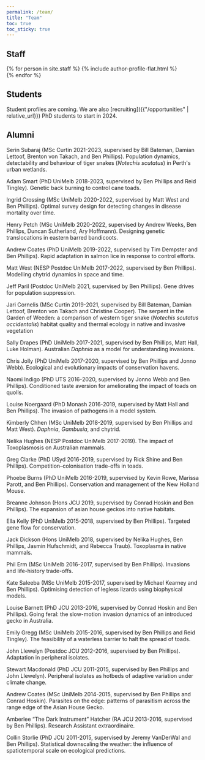 ```yaml
---
permalink: /team/
title: "Team"
toc: true
toc_sticky: true
---
```


## Staff

{% for person in site.staff %}
  {% include author-profile-flat.html %}
  <br/>
{% endfor %}

## Students

Student profiles are coming.  We are also [recruiting]({{"/opportunities" | relative_url}}) PhD students to start in 2024.
  

## Alumni

Serin Subaraj (MSc Curtin 2021-2023, supervised by Bill Bateman, Damian Lettoof, Brenton von Takach, and Ben Phillips). Population dynamics, detectability and behaviour of tiger snakes (*Notechis scutatus*) in Perth's urban wetlands.

Adam Smart (PhD UniMelb 2018-2023, supervised by Ben Phillips and Reid Tingley). Genetic back burning to control cane toads.

Ingrid Crossing (MSc UniMelb 2020-2022, supervised by Matt West and Ben Phillips). Optimal survey design for detecting changes in disease mortality over time.

Henry Petch (MSc UniMelb 2020-2022, supervised by Andrew Weeks, Ben Phillips, Duncan Sutherland, Ary Hoffmann). Designing genetic translocations in eastern barred bandicoots.

Andrew Coates (PhD UniMelb 2019-2022, supervised by Tim Dempster and Ben Phillips). Rapid adaptation in salmon lice in response to control efforts.

Matt West (NESP Postdoc UniMelb 2017-2022, supervised by Ben Phillips).  Modelling chytrid dynamics in space and time.

Jeff Paril (Postdoc UniMelb 2021, supervised by Ben Phillips). Gene drives for population suppression.

Jari Cornelis (MSc Curtin 2019-2021, supervised by Bill Bateman, Damian Lettoof, Brenton von Takach and Christine Cooper). The serpent in the Garden of Weeden: a comparison of western tiger snake (*Notechis scutatus occidentalis*) habitat quality and thermal ecology in native and invasive vegetation

Sally Drapes (PhD UniMelb 2017-2021, supervised by Ben Phillips, Matt Hall, Luke Holman). Australian *Daphnia* as a model for understanding invasions.

Chris Jolly (PhD UniMelb 2017-2020, supervised by Ben Phillips and Jonno Webb). Ecological and evolutionary impacts of conservation havens.

Naomi Indigo (PhD UTS 2016-2020, supervised by Jonno Webb and Ben Phillips). Conditioned taste aversion for ameliorating the impact of toads on quolls.

Louise Noergaard (PhD Monash 2016-2019, supervised by Matt Hall and Ben Phillips). The invasion of pathogens in a model system.

Kimberly Chhen (MSc UniMelb 2018-2019, supervised by Ben Phillips and Matt West). *Daphnia*, *Gambusia*, and chytrid.

Nelika Hughes (NESP Postdoc UniMelb 2017-2019). The impact of Toxoplasmosis on Australian mammals.

Greg Clarke (PhD USyd 2016-2019, supervised by Rick Shine and Ben Phillips). Competition–colonisation trade-offs in toads.

Phoebe Burns (PhD UniMelb 2016-2019, supervised by Kevin Rowe, Marissa Parott, and Ben Phillips). Conservation and management of the New Holland Mouse.

Breanne Johnson (Hons JCU 2019, supervised by Conrad Hoskin and Ben Phillips). The expansion of asian house geckos into native habitats.

Ella Kelly (PhD UniMelb 2015-2018, supervised by Ben Phillips).  Targeted gene flow for conservation.

Jack Dickson (Hons UniMelb 2018, supervised by Nelika Hughes, Ben Phillips, Jasmin Hufschmidt, and Rebecca Traub). Toxoplasma in native mammals.

Phil Erm (MSc UniMelb 2016-2017, supervised by Ben Phillips). Invasions and life-history trade-offs.

Kate Saleeba (MSc UniMelb 2015-2017, supervised by Michael Kearney and Ben Phillips). Optimising detection of legless lizards using biophysical models.

Louise Barnett (PhD JCU 2013-2016, supervised by Conrad Hoskin and Ben Phillips).  Going feral: the slow-motion invasion dynamics of an introduced gecko in Australia.

Emily Gregg (MSc UniMelb 2015-2016, supervised by Ben Phillips and Reid Tingley). The feasibility of a waterless barrier to halt the spread of toads.

John Llewelyn (Postdoc JCU 2012-2016, supervised by Ben Phillips). Adaptation in peripheral isolates.

Stewart Macdonald (PhD JCU 2011-2015, supervised by Ben Phillips and John Llewelyn). Peripheral isolates as hotbeds of adaptive variation under climate change.

Andrew Coates (MSc UniMelb 2014-2015, supervised by Ben Phillips and Conrad Hoskin). Parasites on the edge: patterns of parasitism across the range edge of the Asian House Gecko.

Amberlee “The Dark Instrument” Hatcher (RA JCU 2013-2016, supervised by Ben Phillips).  Research Assistant extraordinaire.

Collin Storlie (PhD JCU 2011-2015, supervised by Jeremy VanDerWal and Ben Phillips). Statistical downscaling the weather: the influence of spatiotemporal scale on ecological predictions.

